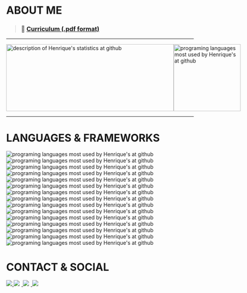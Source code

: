 # ABOUT ME

> ### 📄 <a href="https://drive.google.com/file/d/1CV1o3pSvWxFmBCL80i8m35jytqDlqkyg/view?usp=sharing" target="_blank" rel="noreferrer noopener">Curriculum (.pdf format)</a>

---

<div style="display: flex; justify-content: space-evenly">
    <img src="https://github-readme-stats.vercel.app/api?username=hdelavidaum&count_private=true&show_icons=true&hide_border=true&title_color=334670&icon_color=334670&" width="450" height="180em" alt="description of Henrique's statistics at github" as="div">
    <img src="https://github-readme-stats.vercel.app/api/top-langs/?username=hdelavidaum&layout=compact&hide_border=true&title_color=334670&icon_color=334670&" height="180em" alt="programing languages most used by Henrique's at github" as="div">
</div>

---

# LANGUAGES & FRAMEWORKS

<div>
    <img src="https://img.shields.io/badge/HTML5-E34F26?style=for-the-badge&logo=html5&logoColor=white" alt="programing languages most used by Henrique's at github" as="div">
    <img src="https://img.shields.io/badge/CSS3-1572B6?style=for-the-badge&logo=css3&logoColor=white" alt="programing languages most used by Henrique's at github" as="div">
    <img src="https://img.shields.io/badge/JavaScript-323330?style=for-the-badge&logo=javascript&logoColor=F7DF1E" alt="programing languages most used by Henrique's at github" as="div">
    <img src="https://img.shields.io/badge/TypeScript-007ACC?style=for-the-badge&logo=typescript&logoColor=white" alt="programing languages most used by Henrique's at github" as="div">
    <img src="https://img.shields.io/badge/Python-FFD43B?style=for-the-badge&logo=python&logoColor=blue" alt="programing languages most used by Henrique's at github" as="div">
    <img src="https://img.shields.io/badge/GIT-E44C30?style=for-the-badge&logo=git&logoColor=white" alt="programing languages most used by Henrique's at github" as="div">
    <img src="https://img.shields.io/badge/PostgreSQL-316192?style=for-the-badge&logo=postgresql&logoColor=white" alt="programing languages most used by Henrique's at github" as="div">
</div>
<div>
    <img src="https://img.shields.io/badge/React-20232A?style=for-the-badge&logo=react&logoColor=61DAFB" alt="programing languages most used by Henrique's at github" as="div">
    <img src="https://img.shields.io/badge/next.js-000000?style=for-the-badge&logo=nextdotjs&logoColor=white" alt="programing languages most used by Henrique's at github" as="div">
    <img src="https://img.shields.io/badge/styled--components-DB7093?style=for-the-badge&logo=styled-components&logoColor=white" alt="programing languages most used by Henrique's at github" as="div">
    <img src="https://img.shields.io/badge/Redux-593D88?style=for-the-badge&logo=redux&logoColor=white" alt="programing languages most used by Henrique's at github" as="div">
    <img src="https://img.shields.io/badge/Angular-DD0031?style=for-the-badge&logo=angular&logoColor=white" alt="programing languages most used by Henrique's at github" as="div">
    <img src="https://img.shields.io/badge/Flask-000000?style=for-the-badge&logo=flask&logoColor=white" alt="programing languages most used by Henrique's at github" as="div">
    <img src="https://img.shields.io/badge/Java-ED8B00?style=for-the-badge&logo=java&logoColor=white" alt="programing languages most used by Henrique's at github" as="div">
</div>
<div>
    <img src="https://img.shields.io/badge/Snowflake-29B5E8.svg?style=for-the-badge&logo=Snowflake&logoColor=white" alt="programing languages most used by Henrique's at github" as="div">
</div>

# CONTACT & SOCIAL

<a href="mailto:henrique.delavi.daum@gmail.com">
    <img src="https://img.shields.io/badge/Gmail-D14836?style=for-the-badge&logo=gmail&logoColor=white">
</a>
<a href="https://www.linkedin.com/in/henriquedelavidaum/" target="_blank" rel="noreferrer noopener">
    <img src="https://img.shields.io/badge/LinkedIn-0077B5?style=for-the-badge&logo=linkedin&logoColor=white" style="padding-right:5px">
</a>
<a href="https://www.instagram.com/h.delavi/" target="_blank" rel="noreferrer noopener">
    <img src="https://img.shields.io/badge/Instagram-E4405F?style=for-the-badge&logo=instagram&logoColor=white" style="padding-right:5px">
</a>
<a href="https://www.hackerrank.com/hdelavidaum" target="_blank" rel="noreferrer noopener">
    <img src="https://img.shields.io/badge/-Hackerrank-2EC866?style=for-the-badge&logo=HackerRank&logoColor=white" style="padding-right:5px">
</a>
